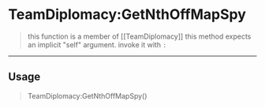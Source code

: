 # TeamDiplomacy:GetNthOffMapSpy
> this function is a member of [[TeamDiplomacy]]
> this method expects an implicit "self" argument. invoke it with `:`
-----
## Usage
> TeamDiplomacy:GetNthOffMapSpy()
